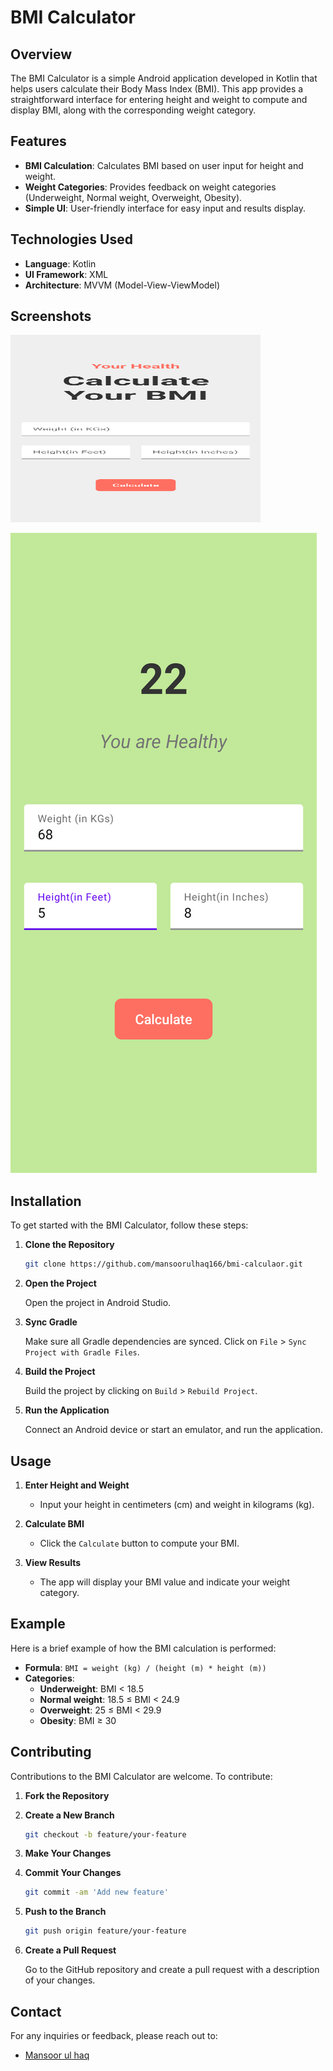 # BMI Calculator

## Overview

The BMI Calculator is a simple Android application developed in Kotlin that helps users calculate their Body Mass Index (BMI). This app provides a straightforward interface for entering height and weight to compute and display BMI, along with the corresponding weight category.

## Features

- **BMI Calculation**: Calculates BMI based on user input for height and weight.
- **Weight Categories**: Provides feedback on weight categories (Underweight, Normal weight, Overweight, Obesity).
- **Simple UI**: User-friendly interface for easy input and results display.

## Technologies Used

- **Language**: Kotlin
- **UI Framework**: XML
- **Architecture**: MVVM (Model-View-ViewModel)

## Screenshots
<img src="https://github.com/mansoorulhaq166/bmi-calculaor/blob/main/Screenshots/Screenshot_20240909-044340.png" alt="BMI Calculator Main Screen" width="400" height="300"/>


![BMI Calculator Result Screen](https://github.com/mansoorulhaq166/bmi-calculaor/blob/main/Screenshots/Screenshot_20240909-044539.png)


## Installation

To get started with the BMI Calculator, follow these steps:

1. **Clone the Repository**

   ```bash
   git clone https://github.com/mansoorulhaq166/bmi-calculaor.git
   ```

2. **Open the Project**

   Open the project in Android Studio.

3. **Sync Gradle**

   Make sure all Gradle dependencies are synced. Click on `File` > `Sync Project with Gradle Files`.

4. **Build the Project**

   Build the project by clicking on `Build` > `Rebuild Project`.

5. **Run the Application**

   Connect an Android device or start an emulator, and run the application.

## Usage

1. **Enter Height and Weight**

   - Input your height in centimeters (cm) and weight in kilograms (kg).

2. **Calculate BMI**

   - Click the `Calculate` button to compute your BMI.

3. **View Results**

   - The app will display your BMI value and indicate your weight category.

## Example

Here is a brief example of how the BMI calculation is performed:

- **Formula**: `BMI = weight (kg) / (height (m) * height (m))`
- **Categories**:
  - **Underweight**: BMI < 18.5
  - **Normal weight**: 18.5 ≤ BMI < 24.9
  - **Overweight**: 25 ≤ BMI < 29.9
  - **Obesity**: BMI ≥ 30

## Contributing

Contributions to the BMI Calculator are welcome. To contribute:

1. **Fork the Repository**

2. **Create a New Branch**

   ```bash
   git checkout -b feature/your-feature
   ```

3. **Make Your Changes**

4. **Commit Your Changes**

   ```bash
   git commit -am 'Add new feature'
   ```

5. **Push to the Branch**

   ```bash
   git push origin feature/your-feature
   ```

6. **Create a Pull Request**

   Go to the GitHub repository and create a pull request with a description of your changes.

## Contact

For any inquiries or feedback, please reach out to:

-  [Mansoor ul haq](mailto:mansoorulhaq166@gmail.com)
